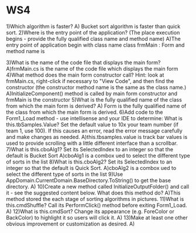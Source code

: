 # WS4
1)Which algorithm is faster?
A) Bucket sort algorithm is faster than quick sort.
2)Where is the entry point of the application? (The place execution begins - provide the fully qualified class name and method name)
A)The entry point of application begin with class name class frmMain : Form and method name is 

3)What is the name of the code file that displays the main form?
A)frmMain.cs is the name of the code file  which displays the main form
4)What method does the main form constructor call?  Hint: look at frmMain.cs, right-click if necessary to "View Code", and then find the constructor (the constructor method name is the same as the class name.)
A)InitializeComponent() method is called by  main form constructor and  frmMain is the constructor
5)What is the fully qualified name of the class from which the main form is derived? 
A) Form is the fully qualified name of the class from which the main form is derived.
6)Add code to the Form1_Load method - use intellisense and your IDE to determine: What is this.tbSamples.Value? Set the default value to 10x your team number (if team 1, use 100). If this causes an error, read the error message carefully and make changes as needed.
A)this.tbsamples.value is track bar values is used to provide scrolling with a little different interface than a scrollbar.
7)What is this.cboAlg1?  Set its SelectedIndex to an integer so that the default is Bucket Sort
A)cboAlg1 is a combox ued to select the different type of sorts in the list
8)What is this.cboAlg2? Set its SelectedIndex to an integer so that the default is Quick Sort.
A)cboAlg2 is a combox ued to select the different type of sorts in the list
9)Use AppDomain.CurrentDomain.BaseDirectory.ToString() to get the base directory. 
A)
10)Create a new method called InitializeOutputFolder() and call it - see the suggested content below. What does this method do? 
A)This method stored the each stage of sorting algorithms in pictures.
11)What is this.cmdShuffle?  Call its PerformClick() method before exiting Form1_Load.
A)
12)What is this.cmdSort?  Change its appearance (e.g. ForeColor or BackColor) to highlight it so users will click it. 
A)
13)Make at least one other obvious improvement or customization as desired.
A)
